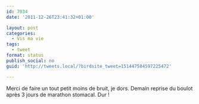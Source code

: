 ```yaml
---
id: 7034
date: '2011-12-26T23:41:32+01:00'

layout: post
categories:
  - Vis ma vie
tags:
  - tweet
format: status
publish_social: no
guid: 'http://tweets.local/?birdsite_tweet=151447584597225472'

---
```


Merci de faire un tout petit moins de bruit, je dors. Demain reprise du boulot après 3 jours de marathon stomacal. Dur !